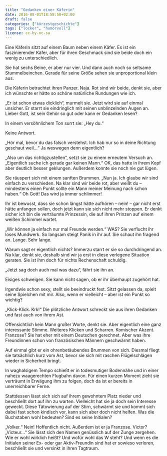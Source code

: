 ```yaml
---
title: "Gedanken einer Käferin"
date: 2016-08-01T18:58:50+02:00
draft: false
categories: ["kürzestgeschichte"]
tags: ["locker", "humorvoll"]
license: cc-by-nc-sa
---
```


Eine Käferin sitzt auf einem Baum neben einem Käfer. Es ist ein faszinierender Käfer, aber für ihren Geschmack sind sie beide doch ein wenig zu unterschiedlich.

Sie hat sechs Beine, er aber nur vier. Und dann auch noch so seltsame Stummelbeinchen. Gerade für seine Größe sehen sie unproportional klein aus.

Die Käferin betrachtet ihren Panzer. Naja. Rot sind wir beide, denkt sie, aber ich wünschte er hätte so schöne natürliche Rundungen wie ich.

„Er ist schon etwas dicklich“, murmelt sie. Jetzt wird sie auf einmal unsicher. Er starrt sie eindringlich mit seinen unblinzelnden Augen an. Lieber Gott, ist sein Gehör so gut oder kann er Gedanken lesen?

In einem versöhnlichem Ton surrt sie: „Hey du.“

Keine Antwort.

„Hör mal, bevor du das falsch verstehst. Ich hab nur so in deine Richtung geschaut weil...“ Ja weswegen denn eigentlich?

„Also um das richtigzustellen“, setzt sie zu einem erneutem Versuch an. „Eigentlich suche ich gerade gar keinen Mann.“ OK, das hatte in ihrem Kopf aber deutlich besser geklungen. Außerdem konnte sie noch nie gut lügen.

Sie räuspert sich mit einem sanften Brummen. „Nun ja. Ich glaube wir sind einfach zu verschieden. Na klar sind wir beide rot, aber weißt du – mindestens einen Punkt sollte ein Mann meiner Meinung nach schon haben.“ Oh Gott! Das wird ja immer schlimmer!

Ihr ist bewusst, dass sie schon längst hätte aufhören – nein! – gar nicht erst hätte anfangen sollen, doch jetzt kann sie sich nicht mehr stoppen. Er denkt sicher ich bin die verträumte Prinzessin, die auf ihren Prinzen auf einem weißen Schimmel wartet.

„Wir können ja einfach nur mal Freunde werden.“ WAS? Sie verflucht ihr loses Mundwerk. So langsam steigt Panik in ihr auf. Sie schaut ihn fragend an. Lange. Sehr lange.

Warum sagt er eigentlich nichts? Immerzu starrt er sie so durchdringend an. Na klar, denkt sie, deshalb sind wir ja erst in diese verlegene Situation geraten. Sie ist ihm doch für nichts Rechenschaft schuldig.

„Jetzt sag doch auch mal was dazu“, fährt sie ihn an.

Eisiges schweigen. Sie kann nicht sagen, ob er ihr überhaupt zugehört hat.

Irgendwie schon sexy, stellt sie beeindruckt fest. Sitzt gelassen da, spielt seine Spielchen mit mir. Also, wenn er vielleicht – aber ist ein Punkt so wichtig?

„Klick-Klick. Krk!“ Die plötzliche Antwort schreckt sie aus ihren Gedanken und fast auch von ihrem Ast.

Offensichtlich kein Mann großer Worte, denkt sie. Aber eigentlich eine ganz interessante Stimme. Weiteres Klicken und Scharren. Komischer Akzent. Franzose? Sie hat eher mit einem Deutschen gerechnet. Aber was ihre Freundinnen schon von französischen Männern geschwärmt haben.

Auf einmal gibt er ein ohrenbetäubendes Brummen von sich. Diesmal fliegt sie tatsächlich kurz vom Ast, bevor sie sich mit raschen Flügelschlägen wieder in Sicherheit bringt.

In waghalsigem Tempo schießt er in todesmutiger Bodennähe und in einer nahezu waagerechten Flugbahn davon. Für einen kurzen Moment zieht sie verträumt in Erwägung ihm zu folgen, doch da ist er bereits in unerreichbarer Ferne.

Stattdessen lässt sich sich auf ihrem gewohntem Platz nieder und beschließt dort auf ihn zu warten. Vielleicht hat sie ja doch sein Interesse geweckt. Diese Tätowierung auf der Stirn, schwärmt sie und kommt sich dabei fast schon kindisch vor, kann sich aber doch nicht helfen. Was die Buchstaben wohl bedeuten? Sind es seine Initialen?

„Volker.“ Nein! Hoffentlich nicht. Außerdem ist er ja Franzose. Victor? „Victeur...“ Sie lässt sich den Namen genüsslich auf der Zunge zergehen. Wie er wohl wirklich heißt? Und wofür wohl das W steht? Und wenn es die Initialen seiner Ex- oder gar Aktiv-Freundin sind hat er sowieso verloren, beschließt sie und versinkt in ihren Tagtraum.

